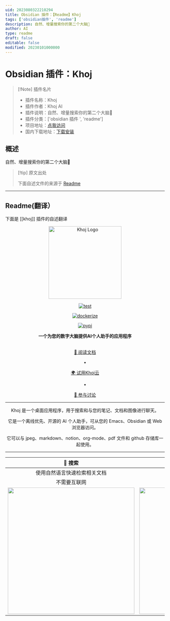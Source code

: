 ```yaml
---
uid: 2023080322210294
title: Obsidian 插件：【Readme】Khoj
tags: ['obsidian插件', 'readme']
description: 自然、增量搜索你的第二个大脑🦅
author: AI
type: readme
draft: false
editable: false
modified: 20230101000000
---
```


# Obsidian 插件：Khoj

> [!Note] 插件名片
> - 插件名称：Khoj
> - 插件作者：Khoj AI
> - 插件说明：自然、增量搜索你的第二个大脑🦅
> - 插件分类：['obsidian 插件 ', 'readme']
> - 项目地址：[点我访问](https://github.com/khoj-ai/khoj)
> - 国内下载地址：[下载安装](https://pkmer.cn/products/plugin/pluginMarket/?khoj)

## 概述

自然、增量搜索你的第二个大脑🦅

> [!tip] 原文出处
>
>下面自述文件的来源于 [Readme](https://ghproxy.net/https://raw.githubusercontent.com/khoj-ai/khoj/master/README.md)
>

---

## Readme(翻译）

下面是 [[khoj]] 插件的自述翻译

<p align="center"><img src="src/khoj/interface/web/assets/icons/khoj-logo-sideways.svg" width="230" alt="Khoj Logo"></p>

<div align="center">

[![test](https://github.com/khoj-ai/khoj/actions/workflows/test.yml/badge.svg)](https://github.com/khoj-ai/khoj/actions/workflows/test.yml)

[![dockerize](https://github.com/khoj-ai/khoj/actions/workflows/dockerize.yml/badge.svg)](https://github.com/khoj-ai/khoj/pkgs/container/khoj)

[![pypi](https://github.com/khoj-ai/khoj/actions/workflows/pypi.yml/badge.svg)](https://pypi.org/project/khoj-assistant/)

</div>

<div align="center">
<b>一个为您的数字大脑提供AI个人助手的应用程序</b>
</div>

<br />

<div align="center">

[📜 阅读文档](https://docs.khoj.dev)

<span>&nbsp;&nbsp;•&nbsp;&nbsp;</span>

[🌍 试用Khoj云](https://khoj.dev)

<span>&nbsp;&nbsp;•&nbsp;&nbsp;</span>

[💬 参与讨论](https://discord.gg/BDgyabRM6e)

</div>

<div align="center">

***

Khoj 是一个桌面应用程序，用于搜索和与您的笔记、文档和图像进行聊天。<br />

它是一个离线优先、开源的 AI 个人助手，可从您的 Emacs、Obsidian 或 Web 浏览器访问。<br />

它可以与 jpeg、markdown、notion、org-mode、pdf 文件和 github 存储库一起使用。<br />

***

</div>

| 🔎 搜索 | 💬 聊天 |
|:---------:|:-------:|
| 使用自然语言快速检索相关文档 | 从现有知识库获取答案并创建内容 |
| 不需要互联网 | 可以配置为无需互联网工作 |
| <img src="https://docs.khoj.dev/assets/khoj_search_on_web.png" width="400px"> | <img src="https://docs.khoj.dev/assets/khoj_chat_on_web.png" width="400px"> |